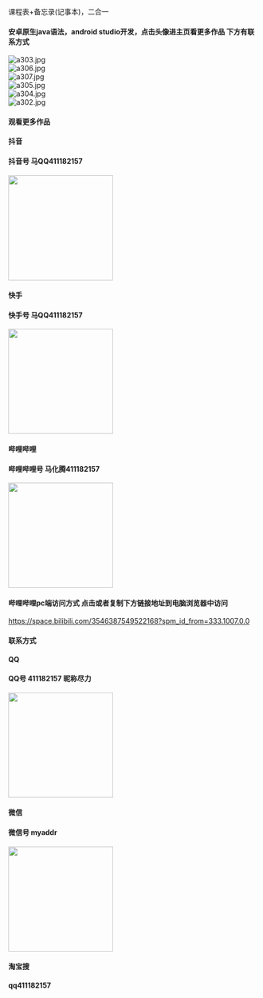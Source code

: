 课程表+备忘录(记事本)，二合一

#### 安卓原生java语法，android studio开发，点击头像进主页看更多作品 下方有联系方式

 <img src='https://img.alicdn.com/imgextra/i1/1658540494/O1CN01z8j6wN1FWIcAG9sNX_!!1658540494.jpg' alt='a303.jpg' /></br> 
 <img src='https://img.alicdn.com/imgextra/i1/1658540494/O1CN01MpLM7r1FWIcDMtsFG_!!1658540494.jpg' alt='a306.jpg' /></br> 
 <img src='https://img.alicdn.com/imgextra/i4/1658540494/O1CN01LCUSqJ1FWIcEcQmOV_!!1658540494.jpg' alt='a307.jpg' /></br> 
 <img src='https://img.alicdn.com/imgextra/i3/1658540494/O1CN0116w0Qg1FWIcG053U2_!!1658540494.jpg' alt='a305.jpg' /></br> 
 <img src='https://img.alicdn.com/imgextra/i1/1658540494/O1CN01VllkbQ1FWIcB8fM9A_!!1658540494.jpg' alt='a304.jpg' /></br> 
 <img src='https://img.alicdn.com/imgextra/i4/1658540494/O1CN01wnGsoD1FWIcEcQmNo_!!1658540494.jpg' alt='a302.jpg' /></br>

#### 观看更多作品

#### 抖音
#### 抖音号  马QQ411182157
<img src="https://gitee.com/QQ411182157/mingpian/raw/master/douyin.png" width="210px">

#### 快手
#### 快手号  马QQ411182157

<img src="https://gitee.com/QQ411182157/mingpian/raw/master/kuaishou.jpg" width="210px">

#### 哔哩哔哩
#### 哔哩哔哩号  马化腾411182157

<img src="https://gitee.com/QQ411182157/mingpian/raw/master/bili.png" width="210px">

#### 哔哩哔哩pc端访问方式 点击或者复制下方链接地址到电脑浏览器中访问

https://space.bilibili.com/3546387549522168?spm_id_from=333.1007.0.0


#### 联系方式
#### QQ
#### QQ号 411182157 昵称尽力

<img src="https://gitee.com/QQ411182157/mingpian/raw/master/qq.jpg" width="210px">

#### 微信
#### 微信号 myaddr

<img src="https://gitee.com/QQ411182157/mingpian/raw/master/weixin.png" width="210px">

#### 淘宝搜
#### qq411182157
